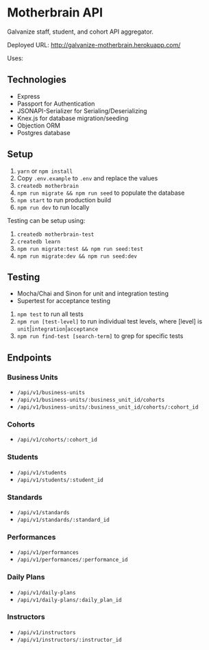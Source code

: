 # Motherbrain API

Galvanize staff, student, and cohort API aggregator.

Deployed URL: http://galvanize-motherbrain.herokuapp.com/

Uses:

## Technologies

* Express
* Passport for Authentication
* JSONAPI-Serializer for Serialing/Deserializing
* Knex.js for database migration/seeding
* Objection ORM
* Postgres database

## Setup

1. `yarn` or `npm install`
1. Copy `.env.example` to `.env` and replace the values
1. `createdb motherbrain`
1. `npm run migrate && npm run seed` to populate the database
1. `npm start` to run production build
1. `npm run dev` to run locally

Testing can be setup using:

1. `createdb motherbrain-test`
1. `createdb learn`
1. `npm run migrate:test && npm run seed:test`
1. `npm run migrate:dev && npm run seed:dev`

## Testing

* Mocha/Chai and Sinon for unit and integration testing
* Supertest for acceptance testing
1. `npm test` to run all tests
1. `npm run [test-level]` to run individual test levels, where [level] is `unit`|`integration`|`acceptance`
1. `npm run find-test [search-term]` to grep for specific tests

## Endpoints

### Business Units

* `/api/v1/business-units`
* `/api/v1/business-units/:business_unit_id/cohorts`
* `/api/v1/business-units/:business_unit_id/cohorts/:cohort_id`

### Cohorts

* `/api/v1/cohorts/:cohort_id`

### Students

* `/api/v1/students`
* `/api/v1/students/:student_id`

### Standards

* `/api/v1/standards`
* `/api/v1/standards/:standard_id`

### Performances

* `/api/v1/performances`
* `/api/v1/performances/:performance_id`

### Daily Plans

* `/api/v1/daily-plans`
* `/api/v1/daily-plans/:daily_plan_id`

### Instructors

* `/api/v1/instructors`
* `/api/v1/instructors/:instructor_id`
